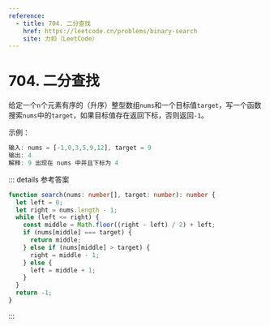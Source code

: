 ```yaml
---
reference:
  - title: 704. 二分查找
    href: https://leetcode.cn/problems/binary-search
    site: 力扣（LeetCode）
---
```


# 704. 二分查找

给定一个`n`个元素有序的（升序）整型数组`nums`和一个目标值`target`，写一个函数搜索`nums`中的`target`，如果目标值存在返回下标，否则返回`-1`。

示例：

```js
输入: nums = [-1,0,3,5,9,12], target = 9
输出: 4
解释: 9 出现在 nums 中并且下标为 4
```

::: details 参考答案

```ts
function search(nums: number[], target: number): number {
  let left = 0;
  let right = nums.length - 1;
  while (left <= right) {
    const middle = Math.floor((right - left) / 2) + left;
    if (nums[middle] === target) {
      return middle;
    } else if (nums[middle] > target) {
      right = middle - 1;
    } else {
      left = middle + 1;
    }
  }
  return -1;
}
```

:::
